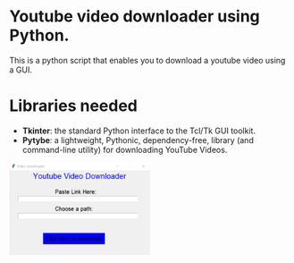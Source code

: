 # Youtube video downloader using Python.
This is a python script that enables you to download a youtube video using a GUI.
# Libraries needed
<ul style="list-style-type:disc"> 
  <li> <strong>Tkinter</strong>: the standard Python interface to the Tcl/Tk GUI toolkit.
  <li> <strong>Pytybe</strong>: a lightweight, Pythonic, dependency-free, library (and command-line utility) for downloading YouTube Videos. 
</ul>
<img src="screenshot.png" alt="Youtube video downloader" width=50%>
   
